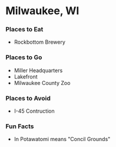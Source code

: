 # Milwaukee, WI

### Places to Eat
- Rockbottom Brewery

### Places to Go
- Miller Headquarters
- Lakefront
- Milwaukee County Zoo

### Places to Avoid
- I-45 Contruction

### Fun Facts
- In Potawatomi means "Concil Grounds"